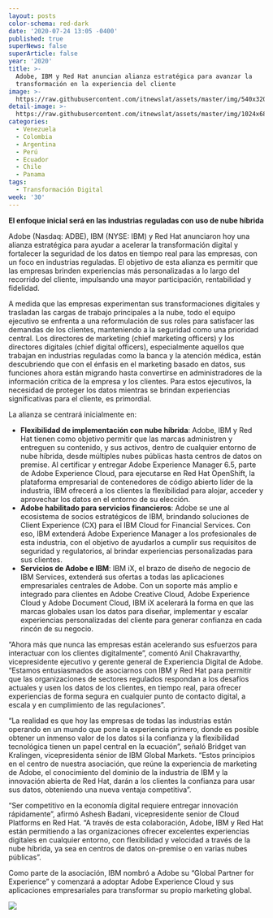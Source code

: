 ```yaml
---
layout: posts
color-schema: red-dark
date: '2020-07-24 13:05 -0400'
published: true
superNews: false
superArticle: false
year: '2020'
title: >-
  Adobe, IBM y Red Hat anuncian alianza estratégica para avanzar la
  transformación en la experiencia del cliente
image: >-
  https://raw.githubusercontent.com/itnewslat/assets/master/img/540x320/TransformacionDigital-p.jpg
detail-image: >-
  https://raw.githubusercontent.com/itnewslat/assets/master/img/1024x680/TransformacionDigital-g.jpg
categories:
  - Venezuela
  - Colombia
  - Argentina
  - Perú
  - Ecuador
  - Chile
  - Panama
tags:
  - Transformación Digital
week: '30'
---
```

**El enfoque inicial será en las industrias reguladas con uso de nube híbrida**

Adobe (Nasdaq: ADBE), IBM (NYSE: IBM) y Red Hat anunciaron hoy una alianza estratégica para ayudar a acelerar la transformación digital y fortalecer la seguridad de los datos en tiempo real para las empresas, con un foco en industrias reguladas. El objetivo de esta alianza es permitir que las empresas brinden experiencias más personalizadas a lo largo del recorrido del cliente, impulsando una mayor participación, rentabilidad y fidelidad.

A medida que las empresas experimentan sus transformaciones digitales y trasladan las cargas de trabajo principales a la nube, todo el equipo ejecutivo se enfrenta a una reformulación de sus roles para satisfacer las demandas de los clientes, manteniendo a la seguridad como una prioridad central. Los directores de marketing (chief marketing officers) y los directores digitales (chief digital officers), especialmente aquellos que trabajan en industrias reguladas como la banca y la atención médica, están descubriendo que con el énfasis en el marketing basado en datos, sus funciones ahora están migrando hasta convertirse en administradores de la información crítica de la empresa y los clientes. Para estos ejecutivos, la necesidad de proteger los datos mientras se brindan experiencias significativas para el cliente, es primordial.

La alianza se centrará inicialmente en:

- **Flexibilidad de implementación con nube híbrida**: Adobe, IBM y Red Hat tienen como objetivo permitir que las marcas administren y entreguen su contenido, y sus activos, dentro de cualquier entorno de nube híbrida, desde múltiples nubes públicas hasta centros de datos on premise. Al certificar y entregar Adobe Experience Manager 6.5, parte de Adobe Experience Cloud, para ejecutarse en Red Hat OpenShift, la plataforma empresarial de contenedores de código abierto líder de la industria, IBM ofrecerá a los clientes la flexibilidad para alojar, acceder y aprovechar los datos en el entorno de su elección.
- **Adobe habilitado para servicios financieros**: Adobe se une al ecosistema de socios estratégicos de IBM, brindando soluciones de Client Experience (CX) para el IBM Cloud for Financial Services. Con eso, IBM extenderá Adobe Experience Manager a los profesionales de esta industria, con el objetivo de ayudarlos a cumplir sus requisitos de seguridad y regulatorios, al brindar experiencias personalizadas para sus clientes.
- **Servicios de Adobe e IBM**: IBM iX, el brazo de diseño de negocio de IBM Services, extenderá sus ofertas a todas las aplicaciones empresariales centrales de Adobe. Con un soporte más amplio e integrado para clientes en Adobe Creative Cloud, Adobe Experience Cloud y Adobe Document Cloud, IBM iX acelerará la forma en que las marcas globales usan los datos para diseñar, implementar y escalar experiencias personalizadas del cliente para generar confianza en cada rincón de su negocio.

“Ahora más que nunca las empresas están acelerando sus esfuerzos para interactuar con los clientes digitalmente”, comentó Anil Chakravarthy, vicepresidente ejecutivo y gerente general de Experiencia Digital de Adobe. “Estamos entusiasmados de asociarnos con IBM y Red Hat para permitir que las organizaciones de sectores regulados respondan a los desafíos actuales y usen los datos de los clientes, en tiempo real, para ofrecer experiencias de forma segura en cualquier punto de contacto digital, a escala y en cumplimiento de las regulaciones”. 

“La realidad es que hoy las empresas de todas las industrias están operando en un mundo que pone la experiencia primero, donde es posible obtener un inmenso valor de los datos si la confianza y la flexibilidad tecnológica tienen un papel central en la ecuación”, señaló Bridget van Kralingen, vicepresidenta sénior de IBM Global Markets. “Estos principios en el centro de nuestra asociación, que reúne la experiencia de marketing de Adobe, el conocimiento del dominio de la industria de IBM y la innovación abierta de Red Hat, darán a los clientes la confianza para usar sus datos, obteniendo una nueva ventaja competitiva”.

“Ser competitivo en la economía digital requiere entregar innovación rápidamente”, afirmó Ashesh Badani, vicepresidente senior de Cloud Platforms en Red Hat. “A través de esta colaboración, Adobe, IBM y Red Hat están permitiendo a las organizaciones ofrecer excelentes experiencias digitales en cualquier entorno, con flexibilidad y velocidad a través de la nube híbrida, ya sea en centros de datos on-premise o en varias nubes públicas”.

Como parte de la asociación, IBM nombró a Adobe su “Global Partner for Experience” y comenzará a adoptar Adobe Experience Cloud y sus aplicaciones empresariales para transformar su propio marketing global.

<img src="https://tracker.metricool.com/c3po.jpg?hash=56f88a41e39ab42c063cc51676587a04"/>